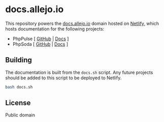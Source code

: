 # docs.allejo.io

This repository powers the [docs.allejo.io](https://docs.allejo.io/) domain hosted on [Netlify](https://www.netlify.com/), which hosts documentation for the following projects:

- PhpPulse [ [GitHub](https://github.com/allejo/PhpPulse) | [Docs](https://docs.allejo.io/phppulse/master/) ]
- PhpSoda [ [GitHub](https://github.com/allejo/PhpSoda) | [Docs](https://docs.allejo.io/phpsoda/master/) ]

## Building

The documentation is built from the `docs.sh` script. Any future projects should be added to this script to be deployed to Netlify.

```bash
bash docs.sh
```

## License

Public domain
